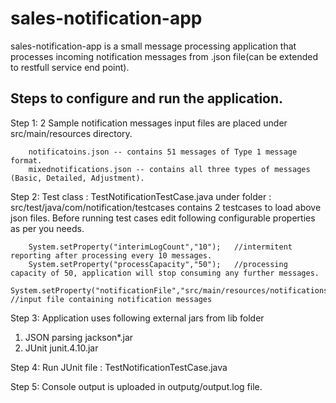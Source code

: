 # sales-notification-app
sales-notification-app is a small message processing application that processes incoming notification messages from .json file(can be
extended to restfull service end point).

## Steps to configure and run the application. ##

Step 1: 2 Sample notification messages input files are placed under src/main/resources directory.
```
    notificatoins.json -- contains 51 messages of Type 1 message format.
    mixednotifications.json -- contains all three types of messages (Basic, Detailed, Adjustment).
```
     
Step 2: Test class : TestNotificationTestCase.java under folder : src/test/java/com/notification/testcases contains 2 testcases to
load above json files.
Before running test cases edit following configurable properties as per you needs.
```
    System.setProperty("interimLogCount","10");   //intermitent reporting after processing every 10 messages. 
    System.setProperty("processCapacity","50");   //processing capacity of 50, application will stop consuming any further messages.
    System.setProperty("notificationFile","src/main/resources/notifications.json");  //input file containing notification messages
```

Step 3: Application uses following external jars from lib folder

1. JSON parsing
   jackson*.jar
2. JUnit
   junit.4.10.jar
   
Step 4: Run JUnit file : TestNotificationTestCase.java

Step 5: Console output is uploaded in outputg/output.log file. 
